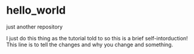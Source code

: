 # hello_world
just another repository

I just do this thing as the tutorial told to so this is a brief self-intorduction!
This line is to tell the changes and why you change and something.
